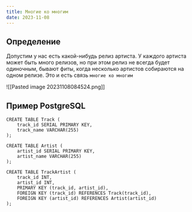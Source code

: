 ```yaml
---
title: Многие ко многим
date: 2023-11-08
---
```

## Определение
Допустим у нас есть какой-нибудь релиз артиста. У каждого артиста может быть много релизов, но при этом релиз не всегда будет одиночным, бывают фиты, когда несколько артистов собираются на одном релизе. Это и есть связь `многие ко многим`

![[Pasted image 20231108084524.png]]

## Пример PostgreSQL
```postgresql
CREATE TABLE Track (
    track_id SERIAL PRIMARY KEY,
    track_name VARCHAR(255)
);

CREATE TABLE Artist (
    artist_id SERIAL PRIMARY KEY,
    artist_name VARCHAR(255)
);

CREATE TABLE TrackArtist (
    track_id INT,
    artist_id INT,
    PRIMARY KEY (track_id, artist_id),
    FOREIGN KEY (track_id) REFERENCES Track(track_id),
    FOREIGN KEY (artist_id) REFERENCES Artist(artist_id)
);
```